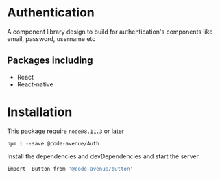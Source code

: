 # Authentication
A component library design to build for authentication's components like email, password, username etc 



## Packages including

* React
* React-native


# Installation 
This package require `node@8.11.3` or later

    npm i --save @code-avenue/Auth
    
Install the dependencies and devDependencies and start the server.

```sh
import  Button from '@code-avenue/button'
```
